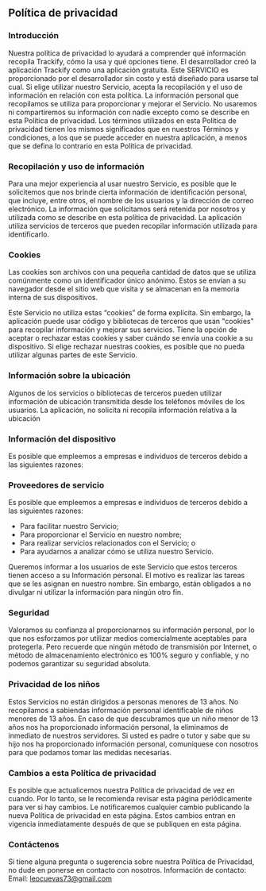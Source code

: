 Política de privacidad
----------------

### Introducción  
Nuestra política de privacidad lo ayudará a comprender qué información recopila Trackify, cómo la usa y qué opciones tiene.
El desarrollador creó la aplicación Trackify como una aplicación gratuita. Este SERVICIO es proporcionado por el desarrollador sin costo y está diseñado para usarse tal cual.
Si elige utilizar nuestro Servicio, acepta la recopilación y el uso de información en relación con esta política. La información personal que recopilamos se utiliza para proporcionar y mejorar el Servicio. No usaremos ni compartiremos su información con nadie excepto como se describe en esta Política de privacidad.
Los términos utilizados en esta Política de privacidad tienen los mismos significados que en nuestros Términos y condiciones, a los que se puede acceder en nuestra aplicación, a menos que se defina lo contrario en esta Política de privacidad.

### Recopilación y uso de información 
Para una mejor experiencia al usar nuestro Servicio, es posible que le solicitemos que nos brinde cierta información de identificación personal, que incluye, entre otros, el nombre de los usuarios y la dirección de correo electrónico. La información que solicitamos será retenida por nosotros y utilizada como se describe en esta política de privacidad.
La aplicación utiliza servicios de terceros que pueden recopilar información utilizada para identificarlo.

### Cookies  
Las cookies son archivos con una pequeña cantidad de datos que se utiliza comúnmente como un identificador único anónimo. Estos se envían a su navegador desde el sitio web que visita y se almacenan en la memoria interna de sus dispositivos.

Este Servicio no utiliza estas “cookies” de forma explícita. Sin embargo, la aplicación puede usar código y bibliotecas de terceros que usan "cookies" para recopilar información y mejorar sus servicios. Tiene la opción de aceptar o rechazar estas cookies y saber cuándo se envía una cookie a su dispositivo. Si elige rechazar nuestras cookies, es posible que no pueda utilizar algunas partes de este Servicio.

### Información sobre la ubicación
Algunos de los servicios o bibliotecas de terceros pueden utilizar información de ubicación transmitida desde los teléfonos móviles de los usuarios. La aplicación, no solicita ni recopila información relativa a la ubicación

### Información del dispositivo
Es posible que empleemos a empresas e individuos de terceros debido a las siguientes razones:

### Proveedores de servicio 
Es posible que empleemos a empresas e individuos de terceros debido a las siguientes razones:
* Para facilitar nuestro Servicio;
* Para proporcionar el Servicio en nuestro nombre;
* Para realizar servicios relacionados con el Servicio; o
* Para ayudarnos a analizar cómo se utiliza nuestro Servicio.

Queremos informar a los usuarios de este Servicio que estos terceros tienen acceso a su Información personal. El motivo es realizar las tareas que se les asignan en nuestro nombre. Sin embargo, están obligados a no divulgar ni utilizar la información para ningún otro fin.

### Seguridad  
Valoramos su confianza al proporcionarnos su información personal, por lo que nos esforzamos por utilizar medios comercialmente aceptables para protegerla. Pero recuerde que ningún método de transmisión por Internet, o método de almacenamiento electrónico es 100% seguro y confiable, y no podemos garantizar su seguridad absoluta.

### Privacidad de los niños 
Estos Servicios no están dirigidos a personas menores de 13 años. No recopilamos a sabiendas información personal identificable de niños menores de 13 años. En caso de que descubramos que un niño menor de 13 años nos ha proporcionado información personal, la eliminamos de inmediato de nuestros servidores. Si usted es padre o tutor y sabe que su hijo nos ha proporcionado información personal, comuníquese con nosotros para que podamos tomar las medidas necesarias.

### Cambios a esta Política de privacidad
Es posible que actualicemos nuestra Política de privacidad de vez en cuando. Por lo tanto, se le recomienda revisar esta página periódicamente para ver si hay cambios. Le notificaremos cualquier cambio publicando la nueva Política de privacidad en esta página. Estos cambios entran en vigencia inmediatamente después de que se publiquen en esta página.

### Contáctenos
Si tiene alguna pregunta o sugerencia sobre nuestra Política de Privacidad, no dude en ponerse en contacto con nosotros.
Información de contacto:  
Email: leocuevas73@gmail.com  

